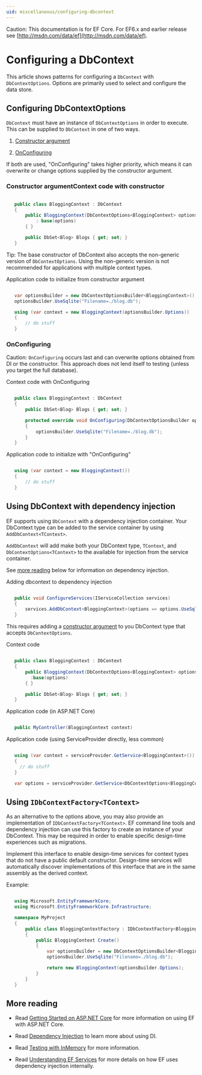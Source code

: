 ```yaml
---
uid: miscellaneous/configuring-dbcontext
---
```

Caution: This documentation is for EF Core. For EF6.x and earlier release see [http://msdn.com/data/ef](http://msdn.com/data/ef).

  # Configuring a DbContext

This article shows patterns for configuring a `DbContext` with `DbContextOptions`. Options are primarily used to select and configure the data store.

  ## Configuring DbContextOptions

`DbContext` must have an instance of `DbContextOptions` in order to execute. This can be supplied to `DbContext` in one of two ways.

1. [Constructor argument](#constructor-argument)

2. [OnConfiguring](#onconfiguring)

If both are used, "OnConfiguring" takes higher priority, which means it can overwrite or change options supplied by the constructor argument.

  ### Constructor argumentContext code with constructor

<!-- literal_block {"ids": [], "xml:space": "preserve", "classes": [], "dupnames": [], "linenos": false, "backrefs": [], "highlight_args": {}, "names": [], "language": "csharp"} -->

````csharp

   public class BloggingContext : DbContext
   {
       public BloggingContext(DbContextOptions<BloggingContext> options)
           : base(options)
       { }

       public DbSet<Blog> Blogs { get; set; }
   }
   ````

Tip: The base constructor of DbContext also accepts the non-generic version of `DbContextOptions`. Using the non-generic version is not recommended for applications with multiple context types.

Application code to initialize from constructor argument

<!-- literal_block {"ids": [], "xml:space": "preserve", "classes": [], "dupnames": [], "linenos": false, "backrefs": [], "highlight_args": {}, "names": [], "language": "csharp"} -->

````csharp

   var optionsBuilder = new DbContextOptionsBuilder<BloggingContext>();
   optionsBuilder.UseSqlite("Filename=./blog.db");

   using (var context = new BloggingContext(optionsBuilder.Options))
   {
       // do stuff
   }
   ````

  ### OnConfiguring

Caution: `OnConfiguring` occurs last and can overwrite options obtained from DI or the constructor. This approach does not lend itself to testing (unless you target the full database).

Context code with OnConfiguring

<!-- literal_block {"ids": [], "xml:space": "preserve", "classes": [], "dupnames": [], "linenos": false, "backrefs": [], "highlight_args": {}, "names": [], "language": "csharp"} -->

````csharp

   public class BloggingContext : DbContext
   {
       public DbSet<Blog> Blogs { get; set; }

       protected override void OnConfiguring(DbContextOptionsBuilder optionsBuilder)
       {
           optionsBuilder.UseSqlite("Filename=./blog.db");
       }
   }
   ````

Application code to initialize with "OnConfiguring"

<!-- literal_block {"ids": [], "xml:space": "preserve", "classes": [], "dupnames": [], "linenos": false, "backrefs": [], "highlight_args": {}, "names": [], "language": "csharp"} -->

````csharp

   using (var context = new BloggingContext())
   {
       // do stuff
   }
   ````

  ## Using DbContext with dependency injection

EF supports using `DbContext` with a dependency injection container. Your DbContext type can be added to the service container by using `AddDbContext<TContext>`.

`AddDbContext` will add make both your DbContext type, `TContext`, and `DbContextOptions<TContext>` to the available for injection from the service container.

See [more reading](#more-reading) below for information on dependency injection.

Adding dbcontext to dependency injection

<!-- literal_block {"ids": [], "xml:space": "preserve", "classes": [], "dupnames": [], "linenos": false, "backrefs": [], "highlight_args": {}, "names": [], "language": "csharp"} -->

````csharp

   public void ConfigureServices(IServiceCollection services)
   {
       services.AddDbContext<BloggingContext>(options => options.UseSqlite("Filename=./blog.db"));
   }
   ````

This requires adding a [constructor argument](#constructor-argument) to you DbContext type that accepts `DbContextOptions`.

Context code

<!-- literal_block {"ids": [], "xml:space": "preserve", "classes": [], "dupnames": [], "linenos": false, "backrefs": [], "highlight_args": {}, "names": [], "language": "csharp"} -->

````csharp

   public class BloggingContext : DbContext
   {
       public BloggingContext(DbContextOptions<BloggingContext> options)
         :base(options)
       { }

       public DbSet<Blog> Blogs { get; set; }
   }
   ````

Application code (in ASP.NET Core)

<!-- literal_block {"ids": [], "xml:space": "preserve", "classes": [], "dupnames": [], "linenos": false, "backrefs": [], "highlight_args": {}, "names": [], "language": "csharp"} -->

````csharp

   public MyController(BloggingContext context)
   ````

Application code (using ServiceProvider directly, less common)

<!-- literal_block {"ids": [], "xml:space": "preserve", "classes": [], "dupnames": [], "linenos": false, "backrefs": [], "highlight_args": {}, "names": [], "language": "csharp"} -->

````csharp

   using (var context = serviceProvider.GetService<BloggingContext>())
   {
     // do stuff
   }

   var options = serviceProvider.GetService<DbContextOptions<BloggingContext>>();
   ````

<a name=use-idbcontextfactory></a>

  ## Using `IDbContextFactory<TContext>`

As an alternative to the options above, you may also provide an implementation of `IDbContextFactory<TContext>`. EF command line tools and dependency injection can use this factory to create an instance of your DbContext. This may be required in order to enable specific design-time experiences such as migrations.

Implement this interface to enable design-time services for context types that do not have a public default constructor. Design-time services will automatically discover implementations of this interface that are in the same assembly as the derived context.

Example:

<!-- literal_block {"ids": [], "xml:space": "preserve", "classes": [], "dupnames": [], "linenos": false, "backrefs": [], "highlight_args": {}, "names": [], "language": "csharp"} -->

````csharp

   using Microsoft.EntityFrameworkCore;
   using Microsoft.EntityFrameworkCore.Infrastructure;

   namespace MyProject
   {
       public class BloggingContextFactory : IDbContextFactory<BloggingContext>
       {
           public BloggingContext Create()
           {
               var optionsBuilder = new DbContextOptionsBuilder<BloggingContext>();
               optionsBuilder.UseSqlite("Filename=./blog.db");

               return new BloggingContext(optionsBuilder.Options);
           }
       }
   }
   ````

  ## More reading

* Read [Getting Started on ASP.NET Core](../platforms/aspnetcore/index.md) for more information on using EF with ASP.NET Core.

* Read [Dependency Injection](https://docs.asp.net/en/latest/fundamentals/dependency-injection.html) to learn more about using DI.

* Read [Testing with InMemory](testing.md) for more information.

* Read [Understanding EF Services](internals/services.md) for more details on how EF uses dependency injection internally.
